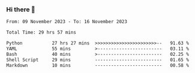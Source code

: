 ### Hi there 👋

<!--
**ututono/ututono** is a ✨ _special_ ✨ repository because its `README.md` (this file) appears on your GitHub profile.

Here are some ideas to get you started:

- 🔭 I’m currently working on ...
- 🌱 I’m currently learning ...
- 👯 I’m looking to collaborate on ...
- 🤔 I’m looking for help with ...
- 💬 Ask me about ...
- 📫 How to reach me: ...
- 😄 Pronouns: ...
- ⚡ Fun fact: ...
-->



<!--START_SECTION:waka-->

```txt
From: 09 November 2023 - To: 16 November 2023

Total Time: 29 hrs 57 mins

Python           27 hrs 27 mins  >>>>>>>>>>>>>>>>>>>>>>>--   91.63 %
YAML             55 mins         >------------------------   03.11 %
Bash             40 mins         >------------------------   02.25 %
Shell Script     29 mins         -------------------------   01.65 %
Markdown         10 mins         -------------------------   00.58 %
```

<!--END_SECTION:waka-->
